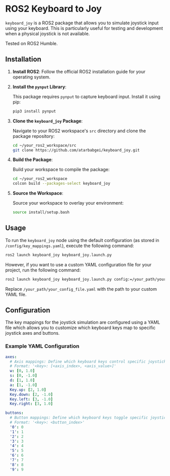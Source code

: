 
# ROS2 Keyboard to Joy

`keyboard_joy` is a ROS2 package that allows you to simulate joystick input using your keyboard. This is particularly useful for testing and development when a physical joystick is not available.

Tested on ROS2 Humble.

## Installation

1. **Install ROS2**: Follow the official ROS2 installation guide for your operating system.

2. **Install the `pynput` Library**:

   This package requires `pynput` to capture keyboard input. Install it using pip:

   ```bash
   pip3 install pynput
   ```

3. **Clone the `keyboard_joy` Package**:

   Navigate to your ROS2 workspace's `src` directory and clone the package repository:

   ```bash
   cd ~/your_ros2_workspace/src
   git clone https://github.com/atarbabgei/keyboard_joy.git
   ```

4. **Build the Package**:

   Build your workspace to compile the package:

   ```bash
   cd ~/your_ros2_workspace
   colcon build --packages-select keyboard_joy
   ```

5. **Source the Workspace**:

   Source your workspace to overlay your environment:

   ```bash
   source install/setup.bash
   ```

## Usage

To run the `keyboard_joy` node using the default configuration (as stored in `/config/key_mappings.yaml`), execute the following command:

```bash
ros2 launch keyboard_joy keyboard_joy.launch.py
```

However, if you want to use a custom YAML configuration file for your project, run the following command:

```bash
ros2 launch keyboard_joy keyboard_joy.launch.py config:=/your_path/your_config_file.yaml
```

Replace `/your_path/your_config_file.yaml` with the path to your custom YAML file.

## Configuration

The key mappings for the joystick simulation are configured using a YAML file which allows you to customize which keyboard keys map to specific joystick axes and buttons.

### Example YAML Configuration

```yaml
axes:
  # Axis mappings: Define which keyboard keys control specific joystick axes
  # Format: '<key>: [<axis_index>, <axis_value>]'
  w: [0, 1.0] 
  s: [0, -1.0] 
  d: [1, 1.0]
  a: [1, -1.0]
  Key.up: [2, 1.0]   
  Key.down: [2, -1.0]
  Key.left: [3, -1.0]
  Key.right: [3, 1.0]

buttons:
  # Button mappings: Define which keyboard keys toggle specific joystick buttons
  # Format: '<key>: <button_index>'
  '0': 0 
  '1': 1 
  '2': 2 
  '3': 3 
  '4': 4 
  '5': 5 
  '6': 6 
  '7': 7 
  '8': 8 
  '9': 9 
```